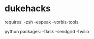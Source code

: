 dukehacks
=========

requires:
    -zsh
    -espeak
    -vorbis-tools

python packages:
    -flask
    -sendgrid
    -twilio
